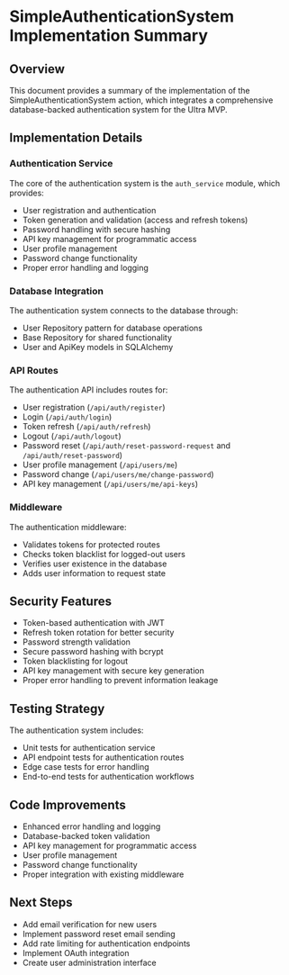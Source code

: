 # SimpleAuthenticationSystem Implementation Summary

## Overview

This document provides a summary of the implementation of the SimpleAuthenticationSystem action, which integrates a comprehensive database-backed authentication system for the Ultra MVP.

## Implementation Details

### Authentication Service

The core of the authentication system is the `auth_service` module, which provides:

- User registration and authentication
- Token generation and validation (access and refresh tokens)
- Password handling with secure hashing
- API key management for programmatic access
- User profile management
- Password change functionality
- Proper error handling and logging

### Database Integration

The authentication system connects to the database through:

- User Repository pattern for database operations
- Base Repository for shared functionality
- User and ApiKey models in SQLAlchemy

### API Routes

The authentication API includes routes for:

- User registration (`/api/auth/register`)
- Login (`/api/auth/login`)
- Token refresh (`/api/auth/refresh`)
- Logout (`/api/auth/logout`)
- Password reset (`/api/auth/reset-password-request` and `/api/auth/reset-password`)
- User profile management (`/api/users/me`)
- Password change (`/api/users/me/change-password`)
- API key management (`/api/users/me/api-keys`)

### Middleware

The authentication middleware:

- Validates tokens for protected routes
- Checks token blacklist for logged-out users
- Verifies user existence in the database
- Adds user information to request state

## Security Features

- Token-based authentication with JWT
- Refresh token rotation for better security
- Password strength validation
- Secure password hashing with bcrypt
- Token blacklisting for logout
- API key management with secure key generation
- Proper error handling to prevent information leakage

## Testing Strategy

The authentication system includes:

- Unit tests for authentication service
- API endpoint tests for authentication routes
- Edge case tests for error handling
- End-to-end tests for authentication workflows

## Code Improvements

- Enhanced error handling and logging
- Database-backed token validation
- API key management for programmatic access
- User profile management
- Password change functionality
- Proper integration with existing middleware

## Next Steps

- Add email verification for new users
- Implement password reset email sending
- Add rate limiting for authentication endpoints
- Implement OAuth integration
- Create user administration interface